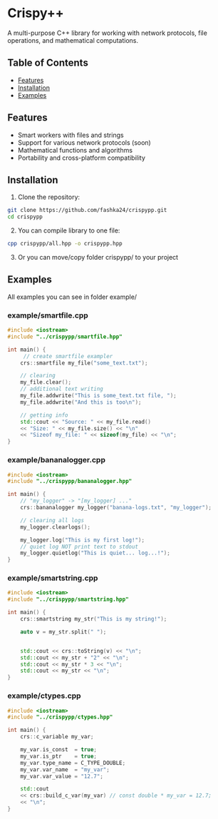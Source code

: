 # Crispy++

A multi-purpose C++ library for working with network protocols, file operations, and mathematical computations.

## Table of Contents

- [Features](#features)
- [Installation](#installation)
- [Examples](#examples)

## Features

- Smart workers with files and strings
- Support for various network protocols (soon)
- Mathematical functions and algorithms
- Portability and cross-platform compatibility

## Installation

1. Clone the repository:
```bash
git clone https://github.com/fashka24/crispypp.git
cd crispypp
```
2. You can compile library to one file:
```bash
cpp crispypp/all.hpp -o crispypp.hpp
```
3. Or you can move/copy folder crispypp/ to your project

## Examples

All examples you can see in folder example/

### example/smartfile.cpp
```c++
#include <iostream>
#include "../crispypp/smartfile.hpp"

int main() {
     // create smartfile exampler
    crs::smartfile my_file("some_text.txt");

    // clearing
    my_file.clear();
    // additional text writing
    my_file.addwrite("This is some_text.txt file, ");
    my_file.addwrite("And this is too\n");

    // getting info
    std::cout << "Source: " << my_file.read()
    << "Size: " << my_file.size() << "\n"
    << "Sizeof my_file: " << sizeof(my_file) << "\n";
}
```
### example/bananalogger.cpp
```c++
#include <iostream>
#include "../crispypp/bananalogger.hpp"

int main() {
    // "my_logger" -> "[my_logger] ..."
    crs::bananalogger my_logger("banana-logs.txt", "my_logger");

    // clearing all logs
    my_logger.clearlogs();

    my_logger.log("This is my first log!");
    // quiet log NOT print text to stdout
    my_logger.quietlog("This is quiet... log...!");
}
```
### example/smartstring.cpp
```c++
#include <iostream>
#include "../crispypp/smartstring.hpp"

int main() {
    crs::smartstring my_str("This is my string!");

    auto v = my_str.split(" ");


    std::cout << crs::toString(v) << "\n";
    std::cout << my_str + "2" << "\n";
    std::cout << my_str * 3 << "\n";
    std::cout << my_str << "\n";
}
```
### example/ctypes.cpp
```c++
#include <iostream>
#include "../crispypp/ctypes.hpp"

int main() {
    crs::c_variable my_var;

    my_var.is_const  = true;
    my_var.is_ptr    = true;
    my_var.type_name = C_TYPE_DOUBLE;
    my_var.var_name  = "my_var";
    my_var.var_value = "12.7";

    std::cout
    << crs::build_c_var(my_var) // const double * my_var = 12.7;
    << "\n";
}
```
